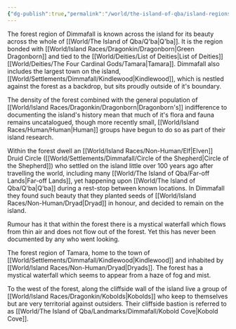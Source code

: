 ```yaml
---
{"dg-publish":true,"permalink":"/world/the-island-of-qba/island-regions/dimmafall/"}
---
```



The forest region of Dimmafall is known across the island for its beauty across the whole of [[World/The Island of Qba/Q'ba\|Q'ba]]. It is the region bonded with [[World/Island Races/Dragonkin/Dragonborn\|Green Dragonborn]] and tied to the [[World/Deities/List of Deities\|List of Deities]] [[World/Deities/The Four Cardinal Gods/Tamara\|Tamara]]. Dimmafall also includes the largest town on the island, [[World/Settlements/Dimmafall/Kindlewood\|Kindlewood]], which is nestled against the forest as a backdrop, but sits proudly outside of it's boundary. 

The density of the forest combined with the general population of [[World/Island Races/Dragonkin/Dragonborn\|Dragonborn's]] indifference to documenting the island's history mean that much of it's flora and fauna remains uncatalogued, though more recently small, [[World/Island Races/Human/Human\|Human]] groups have begun to do so as part of their island research. 

Within the forest dwell an [[World/Island Races/Non-Human/Elf\|Elven]] Druid Circle ([[World/Settlements/Dimmafall/Circle of the Shepherd\|Circle of the Shepherd]]) who settled on the island little over 100 years ago after travelling the world, including many [[World/The Island of Qba/Far-off Lands\|Far-off Lands]], yet happening upon [[World/The Island of Qba/Q'ba\|Q'ba]] during a rest-stop between known locations. In Dimmafall they found such beauty that they planted seeds of [[World/Island Races/Non-Human/Dryad\|Dryad]] in honour, and decided to remain on the island.

Rumour has it that within the forest there is a mystical waterfall which flows from thin air and does not flow out of the forest. Yet this has never been documented by any who went looking.

The forest region of Tamara, home to the town of [[World/Settlements/Dimmafall/Kindlewood\|Kindlewood]] and inhabited by [[World/Island Races/Non-Human/Dryad\|Dryads]].  The forest has a mystical waterfall which seems to appear from a haze of fog and mist.

To the west of the forest, along the cliffside wall of the island live a group of [[World/Island Races/Dragonkin/Kobolds\|Kobolds]] who keep to themselves but are very territorial against outsiders. Their cliffside bastion is referred to as [[World/The Island of Qba/Landmarks/Dimmafall/Kobold Cove\|Kobold Cove]].